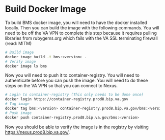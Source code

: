 # Build Docker Image

To build BMS docker image, you will need to have the docker installed locally.
Then you can build the image with the following commands. You will need to be
off the VA VPN to complete this step because it requires pulling libraries from
rubygems.org which fails with the VA SSL terminating firewall (read: MITM)

```bash
# Build image
docker image build -t bms:<version> .
# Verify image
docker image ls bms
```

Now you will need to push it to container-registry. You will need to authenticate
before you can push the image. You will need to do these steps on the VA VPN
so that you can connect to Nexus.

```bash
# Login to container-registry (This only needs to be done once)
docker login https://container-registry.prod8.bip.va.gov
# Tag image
docker tag bms:<version> container-registry.prod8.bip.va.gov/bms:<version>
# Push image
docker push container-registry.prod8.bip.va.gov/bms:<version>
```

Now you should be able to verify the image is in the registry by visiting
https://nexus.prod8.bip.va.gov/.

